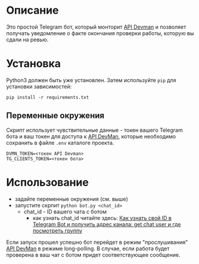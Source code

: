 # Описание

Это простой Telegram бот, который монторит [API Devman](https://dvmn.org/api/docs/)  и позволяет получать уведомление о факте окончания проверки  работы, которую вы сдали на ревью.

# Установка

Python3 должен быть уже установлен.
Затем используйте `pip` для установки зависимостей:

```
pip install -r requirements.txt
```

## Переменные окружения

Скрипт использует чувствительные данные - токен вашего Telegram бота и ваш токен для доступа к [API DevMan](https://dvmn.org/api/docs/), которые необходимо сохранить в файле `.env` каталоге проекта.

```
DVMN_TOKEN=<токен API Devman>  
TG_CLIENTS_TOKEN=<токен бота>
```

# Использование

- задайте переменные окружения (см. выше)
- запустите скрпит `python bot.py <chat_id>`
  - chat_id - ID вашего чата с ботом
    - как узнать chat_id читайте здесь: [Как узнать свой ID в Telegram Bot и получить адрес канала: get chat user и где посмотреть группу](https://stelegram.ru/ispolzovanie/kak-uznat-id-chata-polzovatelya-i-kanala)

Если запуск прошел успешно бот перейдет в режим "прослушивания" [API DevMan](https://dvmn.org/api/docs) в режиме long-polling. В случае, если работа будет проверена в ваш чат c ботом придет соответствующее сообщение.